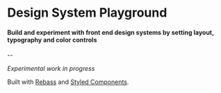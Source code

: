 # Design System Playground

#### Build and experiment with front end design systems by setting layout, typography and color controls

--

*Experimental work in progress*

Built with [Rebass](http://jxnblk.com/rebass/) and [Styled Components](https://www.styled-components.com/).